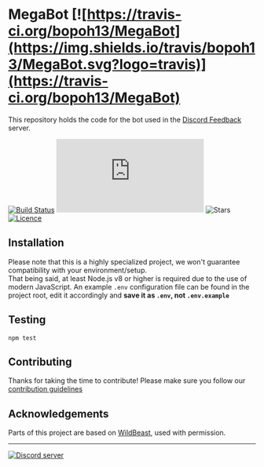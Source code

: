 # MegaBot [![https://travis-ci.org/bopoh13/MegaBot](https://img.shields.io/travis/bopoh13/MegaBot.svg?logo=travis)](https://travis-ci.org/bopoh13/MegaBot)
This repository holds the code for the bot used in the [Discord Feedback](https://discord.gg/discord-feedback) server.

[![Build Status](https://travis-ci.org/bopoh13/essence.discordjs.bot.svg?logo=travis&branch=master)](https://travis-ci.org/bopoh13/essence.discordjs.bot)
![Dependency version](https://img.shields.io/github/package-json/dependency-version/bopoh13/essence.discordjs.bot/discord.js)
![Stars](https://img.shields.io/github/stars/bopoh13/essence.discordjs.bot.svg)
[![Licence](https://img.shields.io/github/license/bopoh13/essence.discordjs.bot "")](./LICENSE)

## Installation
Please note that this is a highly specialized project, we won't guarantee compatibility with your environment/setup.    
That being said, at least Node.js v8 or higher is required due to the use of modern JavaScript. An example `.env` configuration file can be found in the project root, edit it accordingly and **save it as `.env`, not `.env.example`**

## Testing
```
npm test
```

## Contributing
Thanks for taking the time to contribute! Please make sure you follow our [contribution guidelines](https://github.com/Dougley/MBv2/blob/master/.github/CONTRIBUTING.md)

## Acknowledgements
Parts of this project are based on [WildBeast](https://github.com/TheSharks/WildBeast), used with permission.

----
<div>
  <div style="margin-left:auto;margin-right:auto;">
    <a href="https://discord.gg/discord-feedback"><img src="https://discordapp.com/api/guilds/268811439588900865/widget.png?style=banner3" alt="Discord server"></a>
  </div>
</div>

